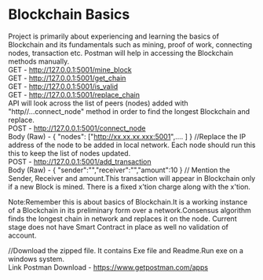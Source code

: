 

# Blockchain Basics
Project is primarily about experiencing and learning the basics of Blockchain and its fundamentals such as mining, proof of work, connecting nodes, transaction etc.
Postman will help in accessing the Blockchain methods manually.<br />
	GET - http://127.0.0.1:5001/mine_block<br />
	GET - http://127.0.0.1:5001/get_chain<br />
	GET - http://127.0.0.1:5001/is_valid<br />
	GET - http://127.0.0.1:5001/replace_chain<br />
		API will look across the list of peers (nodes) added with "http//...connect_node" method in order to find the longest Blockchain and replace.<br />
	POST - http://127.0.0.1:5001/connect_node<br />
		Body (Raw) - { "nodes": ["http://xx.xx.xx.xxx:5001",.... ] } //Replace the IP address of the node to be added in local network. Each node should run this this to keep the list of nodes updated.<br />
	POST - http://127.0.0.1:5001/add_transaction<br />
		Body (Raw) - { "sender":"","receiver":"","amount":10 } // Mention the Sender, Receiver and amount.This transaction will appear in Blockchain only if a new Block is mined. There is a fixed x'tion charge along with the x'tion.<br />

Note:Remember this is about basics of Blockchain.It is a working instance of a Blockchain in its preliminary form over a network.Consensus algorithm finds the longest chain in network and replaces it on the node. 
     Current stage does not have Smart Contract in place as well no validation of account.

//Download the zipped file. It contains Exe file and Readme.Run exe on a windows system.<br />
Link Postman Download - https://www.getpostman.com/apps
